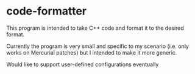 # code-formatter

This program is intended to take C++ code and format it to the desired format.

Currently the program is very small and specific to my scenario (i.e. only works on Mercurial patches)
but I intended to make it more generic.

Would like to support user-defined configurations eventually